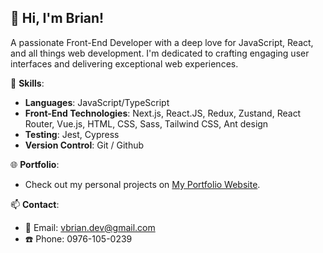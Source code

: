 ## 👋 Hi, I'm Brian!

A passionate Front-End Developer with a deep love for JavaScript, React, and all things web development. I'm dedicated to crafting engaging user interfaces and delivering exceptional web experiences.

🚀 **Skills**:
- **Languages**: JavaScript/TypeScript
- **Front-End Technologies**: Next.js, React.JS, Redux, Zustand, React Router, Vue.js, HTML, CSS, Sass, Tailwind CSS, Ant design
- **Testing**: Jest, Cypress
- **Version Control**: Git / Github

🌐 **Portfolio**: 
- Check out my personal projects on [My Portfolio Website](https://brianvergara.vercel.app/).

📫 **Contact**:
- 📧 Email: vbrian.dev@gmail.com
- ☎️ Phone: 0976-105-0239


